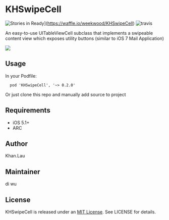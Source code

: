 # KHSwipeCell

![Stories in Ready](https://badge.waffle.io/weekwood/KHSwipeCell.png?label=ready&title=Ready)](https://waffle.io/weekwood/KHSwipeCell)
![travis](https://travis-ci.org/weekwood/KHSwipeCell.svg?branch=master)

An easy-to-use UITableViewCell subclass that implements a swipeable content view which exposes utility buttons (similar to iOS 7 Mail Application)

![](https://raw.githubusercontent.com/weekwood/KHSwipeCell/master/gif/KHSwipeCell.gif)

## Usage

In your Podfile:
```
  pod 'KHSwipeCell', '~> 0.2.0'
```
Or just clone this repo and manually add source to project

## Requirements
* iOS 5.1+
* ARC

## Author

Khan.Lau

## Maintainer

di wu

## License
KHSwipeCell is released under an [MIT License](http://opensource.org/licenses/MIT). See LICENSE for details.
